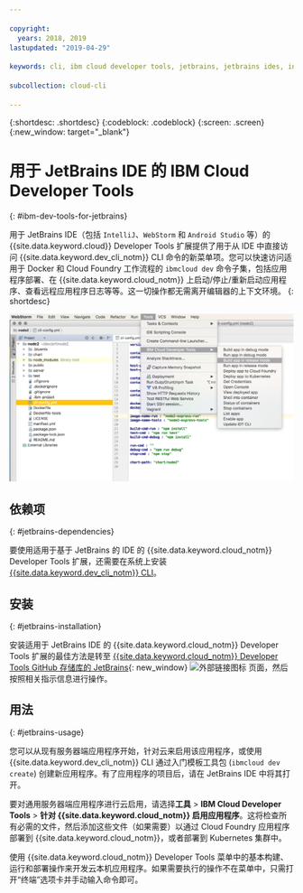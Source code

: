 ```yaml
---

copyright:
  years: 2018, 2019
lastupdated: "2019-04-29"

keywords: cli, ibm cloud developer tools, jetbrains, jetbrains ides, intellij, webstorm, android studio, ibmcloud dev, view remote logs, ibmcloud docker commands

subcollection: cloud-cli

---
```


{:shortdesc: .shortdesc}
{:codeblock: .codeblock}
{:screen: .screen}
{:new_window: target="_blank"}

# 用于 JetBrains IDE 的 IBM Cloud Developer Tools
{: #ibm-dev-tools-for-jetbrains}

用于 JetBrains IDE（包括 `IntelliJ`、`WebStorm` 和 `Android Studio` 等）的 {{site.data.keyword.cloud}} Developer Tools 扩展提供了用于从 IDE 中直接访问 {{site.data.keyword.dev_cli_notm}} CLI 命令的新菜单项。您可以快速访问适用于 Docker 和 Cloud Foundry 工作流程的 `ibmcloud dev` 命令子集，包括应用程序部署、在 {{site.data.keyword.cloud_notm}} 上启动/停止/重新启动应用程序、查看远程应用程序日志等等。这一切操作都无需离开编辑器的上下文环境。
{: shortdesc}

![在 WebStorm IDE 中运行的 IBM Cloud Developer Tools 的截屏。](jetbrains.png "{{site.data.keyword.cloud_notm}}在 WebStorm IDE 中运行的 Developer Tools 菜单示例")


## 依赖项
{: #jetbrains-dependencies}

要使用适用于基于 JetBrains 的 IDE 的 {{site.data.keyword.cloud_notm}} Developer Tools 扩展，还需要在系统上安装 [{{site.data.keyword.dev_cli_notm}} CLI](/docs/cli?topic=cloud-cli-ibmcloud-cli#ibmcloud-cli)。

## 安装
{: #jetbrains-installation}

安装适用于 JetBrains IDE 的 {{site.data.keyword.cloud_notm}} Developer Tools 扩展的最佳方法是转至 [{{site.data.keyword.cloud_notm}} Developer Tools GitHub 存储库的 JetBrains](https://github.com/IBM-Cloud/ibm-cloud-developer-tools/tree/master/jetbrains){: new_window} ![外部链接图标](../../icons/launch-glyph.svg "外部链接图标") 页面，然后按照相关指示信息进行操作。

## 用法
{: #jetbrains-usage}

您可以从现有服务器端应用程序开始，针对云来启用该应用程序，或使用 {{site.data.keyword.dev_cli_notm}} CLI 通过入门模板工具包 (`ibmcloud dev create`) 创建新应用程序。有了应用程序的项目后，请在 JetBrains IDE 中将其打开。

要对通用服务器端应用程序进行云启用，请选择**工具** > **IBM Cloud Developer Tools** > **针对 {{site.data.keyword.cloud_notm}} 启用应用程序**。这将检查所有必需的文件，然后添加这些文件（如果需要）以通过 Cloud Foundry 应用程序部署到 {{site.data.keyword.cloud_notm}}，或者部署到 Kubernetes 集群中。

使用 {{site.data.keyword.cloud_notm}} Developer Tools 菜单中的基本构建、运行和部署操作来开发云本机应用程序。如果需要执行的操作不在菜单中，只需打开“终端”选项卡并手动输入命令即可。
